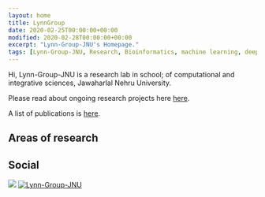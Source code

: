 ```yaml
---
layout: home
title: LynnGroup
date: 2020-02-25T00:00:00+00:00
modified: 2020-02-28T00:00:00+00:00
excerpt: "Lynn-Group-JNU's Homepage."
tags: [Lynn-Group-JNU, Research, Bioinformatics, machine learning, deep learning, home]
---
```

 

Hi, Lynn-Group-JNU is a research lab in school; of computational and integrative sciences, Jawaharlal Nehru University.






Please read about ongoing research projects here [here](https://Lynn-Group-JNU.github.io/research/).

A list of publications is [here](https://Lynn-Group-JNU.github.io/publications/).



## Areas of research





## Social 

[<img src="https://img.shields.io/badge/LinkedIn-blue?style=flat&logo=linkedin&labelColor=black"/>](https://www.linkedin.com/in//)
[<img src="https://img.shields.io/badge/GitHub-black?style=flat&logo=github" alt="Lynn-Group-JNU"/>](https://github.com/Lynn-Group-JNU)





